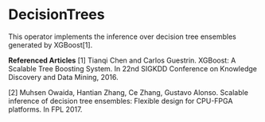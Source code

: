 # DecisionTrees

This operator implements the inference over decision tree ensembles generated by XGBoost[1].


**Referenced Articles**
[1] Tianqi Chen and Carlos Guestrin. XGBoost: A Scalable Tree Boosting System. In 22nd SIGKDD Conference on Knowledge Discovery and Data Mining, 2016.

[2] Muhsen Owaida, Hantian Zhang, Ce Zhang, Gustavo Alonso. Scalable inference of decision tree ensembles: Flexible design for CPU-FPGA platforms. In FPL 2017. 

